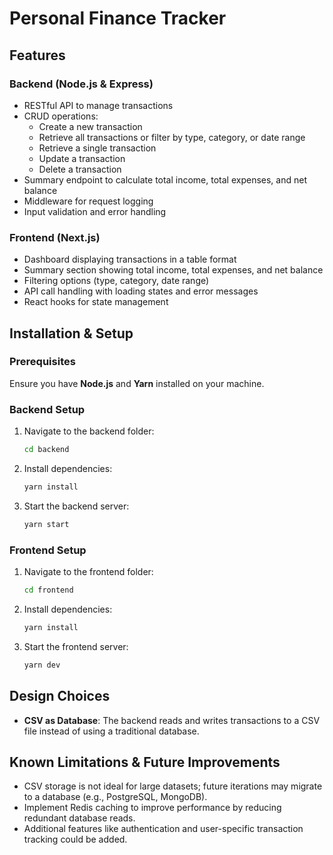 # Personal Finance Tracker

## Features

### Backend (Node.js & Express)

- RESTful API to manage transactions
- CRUD operations:
  - Create a new transaction
  - Retrieve all transactions or filter by type, category, or date range
  - Retrieve a single transaction
  - Update a transaction
  - Delete a transaction
- Summary endpoint to calculate total income, total expenses, and net balance
- Middleware for request logging
- Input validation and error handling

### Frontend (Next.js)

- Dashboard displaying transactions in a table format
- Summary section showing total income, total expenses, and net balance
- Filtering options (type, category, date range)
- API call handling with loading states and error messages
- React hooks for state management

## Installation & Setup

### Prerequisites

Ensure you have **Node.js** and **Yarn** installed on your machine.

### Backend Setup

1. Navigate to the backend folder:
   ```sh
   cd backend
   ```
2. Install dependencies:
   ```sh
   yarn install
   ```
3. Start the backend server:
   ```sh
   yarn start
   ```

### Frontend Setup

1. Navigate to the frontend folder:
   ```sh
   cd frontend
   ```
2. Install dependencies:
   ```sh
   yarn install
   ```
3. Start the frontend server:
   ```sh
   yarn dev
   ```

## Design Choices

- **CSV as Database**: The backend reads and writes transactions to a CSV file instead of using a traditional database.

## Known Limitations & Future Improvements

- CSV storage is not ideal for large datasets; future iterations may migrate to a database (e.g., PostgreSQL, MongoDB).
- Implement Redis caching to improve performance by reducing redundant database reads.
- Additional features like authentication and user-specific transaction tracking could be added.
